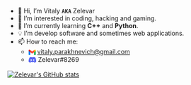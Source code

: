 - 👋 Hi, I’m Vitaly **` AKA `** Zelevar
- 👀 I’m interested in coding, hacking and gaming.
- 🌱 I’m currently learning **C++** and **Python**.
- 💡 Iʼm develop software and sometimes web applications. 
- 📫 How to reach me:
  - <img align="center" width="16px" height="16px" src="gmail.png" alt="Gmail"> vitaly.parakhnevich@gmail.com
  - <img align="center" width="17.75px" height="20px" src="discord.png" alt="Discord"> Zelevar#8269

[![Zelevar's GitHub stats](https://github-readme-stats.vercel.app/api?username=Zelevar&show_icons=true&theme=dracula)](https://github.com/Zelevar)<br/>
